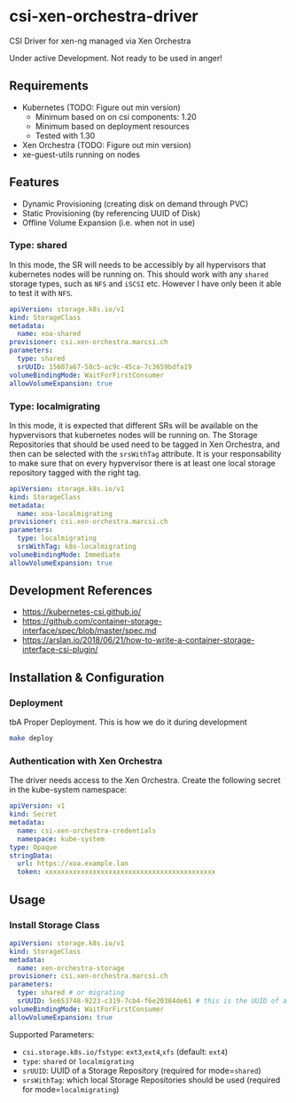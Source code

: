 # csi-xen-orchestra-driver
CSI Driver for xen-ng managed via Xen Orchestra

Under active Development. Not ready to be used in anger!

## Requirements
- Kubernetes (TODO: Figure out min version)
  - Minimum based on on csi components: 1.20
  - Minimum based on deployment resources
  - Tested with 1.30
- Xen Orchestra (TODO: Figure out min version)
- xe-guest-utils running on nodes


## Features
- Dynamic Provisioning (creating disk on demand through PVC)
- Static Provisioning (by referencing UUID of Disk)
- Offline Volume Expansion (i.e. when not in use)

### Type: shared

In this mode, the SR will needs to be accessibly by all hypervisors that kubernetes nodes will be running on.
This should work with any `shared` storage types, such as `NFS` and `iSCSI` etc. However I have only been it able to test it with `NFS`.

```yaml
apiVersion: storage.k8s.io/v1
kind: StorageClass
metadata:
  name: xoa-shared
provisioner: csi.xen-orchestra.marcsi.ch
parameters:
  type: shared
  srUUID: 15607a67-58c5-ac9c-45ca-7c3659bdfa19
volumeBindingMode: WaitForFirstConsumer
allowVolumeExpansion: true
```


### Type: localmigrating

In this mode, it is expected that different SRs will be available on the hypvervisors that kubernetes nodes will be running on.
The Storage Repositories that should be used need to be tagged in Xen Orchestra, and then can be selected with the `srsWithTag` attribute.
It is your responsability to make sure that on every hypvervisor there is at least one local storage repository tagged with the right tag.

```yaml
apiVersion: storage.k8s.io/v1
kind: StorageClass
metadata:
  name: xoa-localmigrating
provisioner: csi.xen-orchestra.marcsi.ch
parameters:
  type: localmigrating
  srsWithTag: k8s-localmigrating
volumeBindingMode: Immediate
allowVolumeExpansion: true
```



## Development References
- https://kubernetes-csi.github.io/
- https://github.com/container-storage-interface/spec/blob/master/spec.md
- https://arslan.io/2018/06/21/how-to-write-a-container-storage-interface-csi-plugin/


## Installation & Configuration

### Deployment

tbA Proper Deployment. This is how we do it during development

```bash
make deploy
```

### Authentication with Xen Orchestra

The driver needs access to the Xen Orchestra.
Create the following secret in the kube-system namespace:

```yaml
apiVersion: v1
kind: Secret
metadata:
  name: csi-xen-orchestra-credentials
  namespace: kube-system
type: Opaque
stringData:
  url: https://xoa.example.lan
  token: xxxxxxxxxxxxxxxxxxxxxxxxxxxxxxxxxxxxxxxxxxx
```

## Usage

### Install Storage Class

```yaml
apiVersion: storage.k8s.io/v1
kind: StorageClass
metadata:
  name: xen-orchestra-storage
provisioner: csi.xen-orchestra.marcsi.ch
parameters:
  type: shared # or migrating
  srUUID: 5e653748-9223-c319-7cb4-f6e20384de61 # this is the UUID of a Storage Repository
volumeBindingMode: WaitForFirstConsumer
allowVolumeExpansion: true
```

Supported Parameters:
- `csi.storage.k8s.io/fstype`: `ext3`,`ext4`,`xfs` (default: `ext4`)
- `type`: `shared` or `localmigrating`
- `srUUID`: UUID of a Storage Repository (required for mode=`shared`)
- `srsWithTag`: which local Storage Repositories should be used (required for mode=`localmigrating`)
